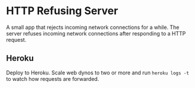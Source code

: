 # HTTP Refusing Server
A small app that rejects incoming network connections for a while. The server refuses incoming network connections after responding to a HTTP request.

## Heroku
Deploy to Heroku. Scale web dynos to two or more and run `heroku logs -t` to watch how requests are forwarded.
